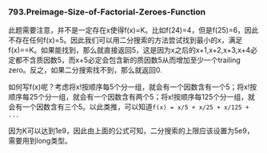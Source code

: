 ### 793.Preimage-Size-of-Factorial-Zeroes-Function

此题需要注意，并不是一定存在x使得f(x)=K。比如f(24)=4，但是f(25)=6，因此不存在任何f(x)=5。因此我们可以用二分搜索的方法尝试找到最小的x，满足f(x)==K。如果能找到，那么就直接返回5，这是因为x之后的x+1,x+2,x+3,x+4必定都不含质因数5，而x+5必定会包含新的质因数5从而增加至少一个trailing zero。反之，如果二分搜索找不到，那么就返回0.

如何写f(x)呢？考虑将x!按顺序每5个分一组，就会有一个因数含有一个5；将x!按顺序每25个分一组，就会有一个因数含有两个5；将x!按顺序每125个分一组，就会有一个因数含有三个5。以此类推，可以知道```f(x) = x/5 + x/25 + x/125 + ...```

因为K可以达到1e9，因此由上面的公式可知，二分搜索的上限应该设置为5e9，需要用到long类型。
